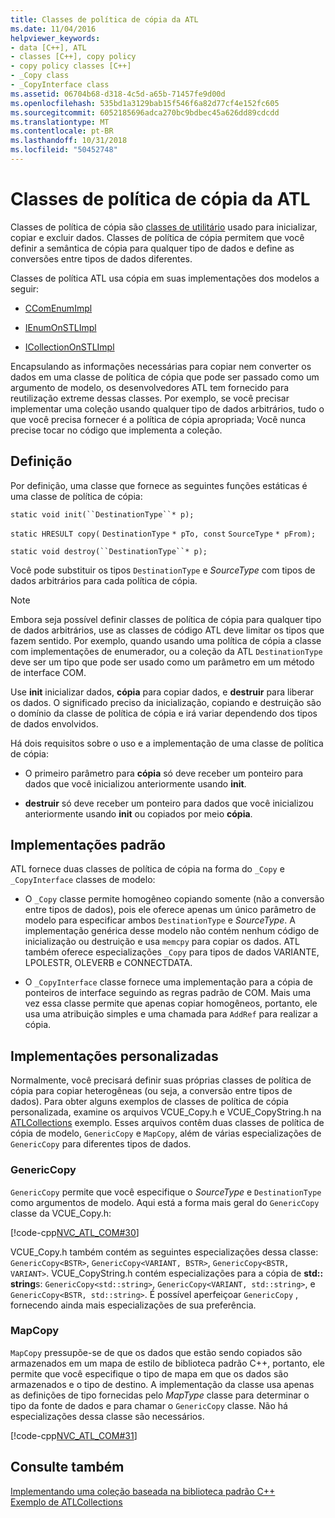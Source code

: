 ```yaml
---
title: Classes de política de cópia da ATL
ms.date: 11/04/2016
helpviewer_keywords:
- data [C++], ATL
- classes [C++], copy policy
- copy policy classes [C++]
- _Copy class
- _CopyInterface class
ms.assetid: 06704b68-d318-4c5d-a65b-71457fe9d00d
ms.openlocfilehash: 535bd1a3129bab15f546f6a82d77cf4e152fc605
ms.sourcegitcommit: 6052185696adca270bc9bdbec45a626dd89cdcdd
ms.translationtype: MT
ms.contentlocale: pt-BR
ms.lasthandoff: 10/31/2018
ms.locfileid: "50452748"
---
```

# <a name="atl-copy-policy-classes"></a>Classes de política de cópia da ATL

Classes de política de cópia são [classes de utilitário](../atl/utility-classes.md) usado para inicializar, copiar e excluir dados. Classes de política de cópia permitem que você definir a semântica de cópia para qualquer tipo de dados e define as conversões entre tipos de dados diferentes.

Classes de política ATL usa cópia em suas implementações dos modelos a seguir:

- [CComEnumImpl](../atl/reference/ccomenumimpl-class.md)

- [IEnumOnSTLImpl](../atl/reference/ienumonstlimpl-class.md)

- [ICollectionOnSTLImpl](../atl/reference/icollectiononstlimpl-class.md)

Encapsulando as informações necessárias para copiar nem converter os dados em uma classe de política de cópia que pode ser passado como um argumento de modelo, os desenvolvedores ATL tem fornecido para reutilização extreme dessas classes. Por exemplo, se você precisar implementar uma coleção usando qualquer tipo de dados arbitrários, tudo o que você precisa fornecer é a política de cópia apropriada; Você nunca precise tocar no código que implementa a coleção.

## <a name="definition"></a>Definição

Por definição, uma classe que fornece as seguintes funções estáticas é uma classe de política de cópia:

`static void init(``DestinationType``* p);`

`static HRESULT copy(` `DestinationType` `* pTo, const`  `SourceType` `* pFrom);`

`static void destroy(``DestinationType``* p);`

Você pode substituir os tipos `DestinationType` e *SourceType* com tipos de dados arbitrários para cada política de cópia.

> [!NOTE]
>  Embora seja possível definir classes de política de cópia para qualquer tipo de dados arbitrários, use as classes de código ATL deve limitar os tipos que fazem sentido. Por exemplo, quando usando uma política de cópia a classe com implementações de enumerador, ou a coleção da ATL `DestinationType` deve ser um tipo que pode ser usado como um parâmetro em um método de interface COM.

Use **init** inicializar dados, **cópia** para copiar dados, e **destruir** para liberar os dados. O significado preciso da inicialização, copiando e destruição são o domínio da classe de política de cópia e irá variar dependendo dos tipos de dados envolvidos.

Há dois requisitos sobre o uso e a implementação de uma classe de política de cópia:

- O primeiro parâmetro para **cópia** só deve receber um ponteiro para dados que você inicializou anteriormente usando **init**.

- **destruir** só deve receber um ponteiro para dados que você inicializou anteriormente usando **init** ou copiados por meio **cópia**.

## <a name="standard-implementations"></a>Implementações padrão

ATL fornece duas classes de política de cópia na forma do `_Copy` e `_CopyInterface` classes de modelo:

- O `_Copy` classe permite homogêneo copiando somente (não a conversão entre tipos de dados), pois ele oferece apenas um único parâmetro de modelo para especificar ambos `DestinationType` e *SourceType*. A implementação genérica desse modelo não contém nenhum código de inicialização ou destruição e usa `memcpy` para copiar os dados. ATL também oferece especializações `_Copy` para tipos de dados VARIANTE, LPOLESTR, OLEVERB e CONNECTDATA.

- O `_CopyInterface` classe fornece uma implementação para a cópia de ponteiros de interface seguindo as regras padrão de COM. Mais uma vez essa classe permite que apenas copiar homogêneos, portanto, ele usa uma atribuição simples e uma chamada para `AddRef` para realizar a cópia.

## <a name="custom-implementations"></a>Implementações personalizadas

Normalmente, você precisará definir suas próprias classes de política de cópia para copiar heterogêneas (ou seja, a conversão entre tipos de dados). Para obter alguns exemplos de classes de política de cópia personalizada, examine os arquivos VCUE_Copy.h e VCUE_CopyString.h na [ATLCollections](../visual-cpp-samples.md) exemplo. Esses arquivos contêm duas classes de política de cópia de modelo, `GenericCopy` e `MapCopy`, além de várias especializações de `GenericCopy` para diferentes tipos de dados.

### <a name="genericcopy"></a>GenericCopy

`GenericCopy` permite que você especifique o *SourceType* e `DestinationType` como argumentos de modelo. Aqui está a forma mais geral do `GenericCopy` classe da VCUE_Copy.h:

[!code-cpp[NVC_ATL_COM#30](../atl/codesnippet/cpp/atl-copy-policy-classes_1.h)]

VCUE_Copy.h também contém as seguintes especializações dessa classe: `GenericCopy<BSTR>`, `GenericCopy<VARIANT, BSTR>`, `GenericCopy<BSTR, VARIANT>`. VCUE_CopyString.h contém especializações para a cópia de **std:: string**s: `GenericCopy<std::string>`, `GenericCopy<VARIANT, std::string>`, e `GenericCopy<BSTR, std::string>`. É possível aperfeiçoar `GenericCopy` , fornecendo ainda mais especializações de sua preferência.

### <a name="mapcopy"></a>MapCopy

`MapCopy` pressupõe-se de que os dados que estão sendo copiados são armazenados em um mapa de estilo de biblioteca padrão C++, portanto, ele permite que você especifique o tipo de mapa em que os dados são armazenados e o tipo de destino. A implementação da classe usa apenas as definições de tipo fornecidas pelo *MapType* classe para determinar o tipo da fonte de dados e para chamar o `GenericCopy` classe. Não há especializações dessa classe são necessários.

[!code-cpp[NVC_ATL_COM#31](../atl/codesnippet/cpp/atl-copy-policy-classes_2.h)]

## <a name="see-also"></a>Consulte também

[Implementando uma coleção baseada na biblioteca padrão C++](../atl/implementing-an-stl-based-collection.md)<br/>
[Exemplo de ATLCollections](../visual-cpp-samples.md)

